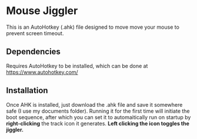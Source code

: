 # Mouse Jiggler
This is an AutoHotkey (.ahk) file designed to move move your mouse to prevent screen timeout.

## Dependencies
Requires AutoHotkey to be installed, which can be done at https://www.autohotkey.com/

## Installation
Once AHK is installed, just download the .ahk file and save it somewhere safe (I use my documents folder). Running it for the first time will initiate the boot sequence, after which you can set it to automaitically run on startup by **right-clicking** the track icon it generates. **Left clicking the icon toggles the jiggler.**
